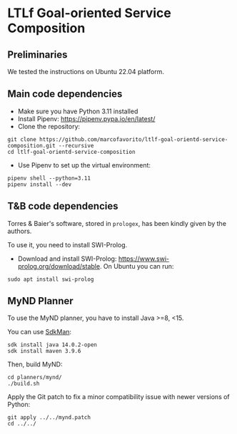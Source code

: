 # LTLf Goal-oriented Service Composition

## Preliminaries

We tested the instructions on Ubuntu 22.04 platform.

## Main code dependencies

- Make sure you have Python 3.11 installed
- Install Pipenv: https://pipenv.pypa.io/en/latest/
- Clone the repository:
```
git clone https://github.com/marcofavorito/ltlf-goal-orientd-service-composition.git --recursive
cd ltlf-goal-orientd-service-composition
```

- Use Pipenv to set up the virtual environment:
```
pipenv shell --python=3.11
pipenv install --dev
```

## T&B code dependencies

Torres & Baier's software, stored in `prologex`, has been kindly given by the authors.

To use it, you need to install SWI-Prolog.

- Download and install SWI-Prolog: https://www.swi-prolog.org/download/stable. 
  On Ubuntu you can run:
```
sudo apt install swi-prolog
```

## MyND Planner

To use the MyND planner, you have to install Java >=8, <15.

You can use [SdkMan](https://sdkman.io/):
```
sdk install java 14.0.2-open
sdk install maven 3.9.6
```

Then, build MyND:
```
cd planners/mynd/
./build.sh
```

Apply the Git patch to fix a minor compatibility issue with newer versions of Python:
```
git apply ../../mynd.patch
cd ../../
```

